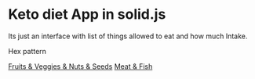 # Keto diet App in solid.js

Its just an interface with list of things allowed to eat and how much Intake.


Hex pattern

[Fruits & Veggies & Nuts & Seeds](./img/table1.png)
[Meat & Fish](./img/table2.png)
